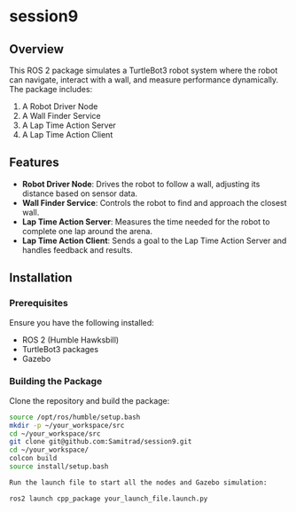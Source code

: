 # session9
## Overview

This ROS 2 package simulates a TurtleBot3 robot system where the robot can navigate, interact with a wall, and measure performance dynamically. The package includes:
1. A Robot Driver Node
2. A Wall Finder Service 
3. A Lap Time Action Server
4. A Lap Time Action Client

## Features

- **Robot Driver Node**: Drives the robot to follow a wall, adjusting its distance based on sensor data.
- **Wall Finder Service**: Controls the robot to find and approach the closest wall.
- **Lap Time Action Server**: Measures the time needed for the robot to complete one lap around the arena.
- **Lap Time Action Client**: Sends a goal to the Lap Time Action Server and handles feedback and results.
## Installation

### Prerequisites

Ensure you have the following installed:
- ROS 2 (Humble Hawksbill)
- TurtleBot3 packages
- Gazebo

### Building the Package

Clone the repository and build the package:

```bash
source /opt/ros/humble/setup.bash
mkdir -p ~/your_workspace/src
cd ~/your_workspace/src
git clone git@github.com:Samitrad/session9.git
cd ~/your_workspace/
colcon build
source install/setup.bash

Run the launch file to start all the nodes and Gazebo simulation:

ros2 launch cpp_package your_launch_file.launch.py
